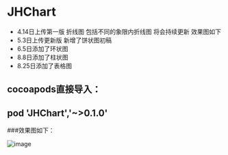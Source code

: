 # JHChart
- 4.14日上传第一版  折线图 包括不同的象限内折线图 将会持续更新 效果图如下
- 5.3日上传更新版  新增了饼状图初稿
- 6.5日添加了环状图
- 8.8日添加了柱状图
- 8.25日添加了表格图

## cocoapods直接导入：
## pod 'JHChart','~>0.1.0'


###效果图如下：

![image](https://raw.githubusercontent.com/China131/JHChart/master/JHChartDemo/GIFResource/0011.gif)

